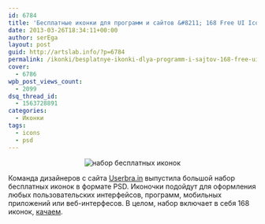 ```yaml
---
id: 6784
title: 'Бесплатные иконки для программ и сайтов &#8211; 168 Free UI Icons'
date: 2013-03-26T18:34:11+00:00
author: serEga
layout: post
guid: http://artslab.info/?p=6784
permalink: /ikonki/besplatnye-ikonki-dlya-programm-i-sajtov-168-free-ui-icons/
cover:
  - 6786
wpb_post_views_count:
  - 2099
dsq_thread_id:
  - 1563728891
categories:
  - Иконки
tags:
  - icons
  - psd
---
```

<center>
  <img src="http://googledrive.com/host/0B9lHVSSSdxdxd0hjdUdmRzY3Tjg/besplatnie_ikonki_psd.png" alt="набор бесплатных иконок" class="aligncenter size-medium wp-image-6785" srcset="http://googledrive.com/host/0B9lHVSSSdxdxd0hjdUdmRzY3Tjg/besplatnie_ikonki_psd.png 400w, http://googledrive.com/host/0B9lHVSSSdxdxd0hjdUdmRzY3Tjg/besplatnie_ikonki_psd-300x225.png 300w" sizes="(max-width: 400px) 100vw, 400px" />
</center>

Команда дизайнеров с сайта [Userbra.in](http://dribbble.com/shots/709942-Free-Ui-Icons) выпустила большой набор бесплатных иконок в формате PSD. Иконочки подойдут для оформления любых пользовательских интерфейсов, программ, мобильных приложений или веб-интерфесов. В целом, набор включает в себя 168 иконок, [качаем](http://cl.ly/112F0X3h3p3q).